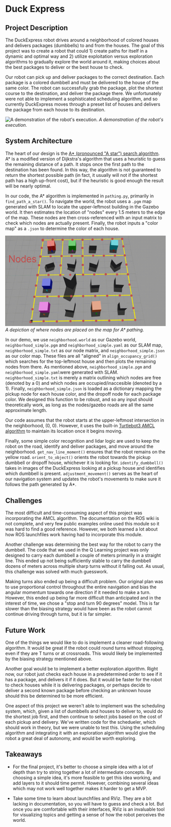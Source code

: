 # Duck Express
## Project Description
The DuckExpress robot drives around a neighborhood of colored houses and delivers packages (dumbbells) to and from the houses. The goal of this project was to create a robot that could 1) create paths for itself in a dynamic and optimal way and 2) utilize exploitation versus exploration algorithms to gradually explore the world around it, making choices about the best packages to deliver or the best house to check. 

Our robot can pick up and deliver packages to the correct destination. Each package is a colored dumbbell and must be delivered to the house of the same color. The robot can successfully grab the package, plot the shortest course to the destination, and deliver the package there. We unfortunately were not able to implement a sophisticated scheduling algorithm, and so currently DuckExpress moves through a preset list of houses and delivers the package from each house to its destination. 

![A demonstration of the robot's execution.](demo.gif)
*A demonstration of the robot's execution.*

## System Architecture
The heart of our design is the [A* (pronounced "A star") search algorithm](https://en.wikipedia.org/wiki/A*_search_algorithm). A* is a modified version of Dijkstra's algorithm that uses a heuristic to guess the remaining distance of a path. It stops once the first path to the destination has been found. In this way, the algorithm is not guaranteed to return the shortest possible path (in fact, it usually will not if the shortest path has a high up-front cost), but if the heuristic is good enough the result will be nearly optimal. 

In our code, the A* algorithm is implemented in `pathing.py`, primarily in `find_path_a_star()`. To navigate the world, the robot uses a `.pgm` map generated with SLAM to locate the upper-leftmost building in the Gazebo world. It then estimates the location of "nodes" every 1.5 meters to the edge of the map. These nodes are then cross-referenced with an input matrix to check which nodes are actually present. Finally, the robot inputs a "color map" as a `.json` to determine the color of each house. 

![A depiction of where nodes are placed on the map for A* pathing.](nodes.png)
*A depiction of where nodes are placed on the map for A\* pathing.*

In our demo, we use `neighborhood.world` as our Gazebo world, `neighborhood_simple.pgm` and `neighborhood_simple.yaml` as our SLAM map, `neighborhood_simple.txt` as our node matrix, and `neighborhood_simple.json` as our color map. These files are all "aligned" in `align_occupancy_grid()` which searches for the top-leftmost house and then plots the remaining nodes from there. As mentioned above, `neighborhood_simple.pgm` and `neighborhood_simple.yaml`were generated with SLAM. `neighborhood_simple.txt` is merely a matrix outlining which nodes are free (denoted by a 0) and which nodes are occupied/inaccesible (denoted by a 1). Finally, `neighborhood_simple.json` is loaded as a dictionary mapping the pickup node for each house color, and the dropoff node for each package color. We designed this function to be robust, and so any input should theoretically work, as long as the nodes/gazebo roads are all the same approximate length. 

Our code assumes that the robot starts at the upper-leftmost intersection in the neighborhood, (0, 0). However, it uses the built-in [Turtlebot3 AMCL algorithm](http://wiki.ros.org/amcl) to maintain its location once it begins moving. 

Finally, some simple color recognition and lidar logic are used to keep the robot on the road, identify and deliver packages, and move around the neighborhood. `get_nav_line_moment()` ensures that the robot remains on the yellow road. `orient_to_object()` orients the robot towards the pickup dumbbell or dropoff house, whichever it is looking for. `identify_dumbbell()` takes in images of the DuckExpress looking at a pickup house and identifies which dumbbell is present. `adjustment_movement()` serves as the heart of our navigation system and updates the robot's movements to make sure it follows the path generated by A*. 

## Challenges
The most difficult and time-consuming aspect of this project was incorporating the AMCL algorithm. The documentation on the ROS wiki is not complete, and very few public examples online used this module so it was hard to find a good reference. However, we both learned a lot about how ROS launchfiles work having had to incorporate this module. 

Another challenge was determining the best way for the robot to carry the dumbbell. The code that we used in the Q Learning project was only designed to carry each dumbbell a couple of meters primarily in a straight line. This ended up not being sufficiently stable to carry the dumbbell dozens of meters across multiple sharp turns without it falling out. As usual, this challenge was solved with much guesswork. 

Making turns also ended up being a difficult problem. Our original plan was to use proportional control throughout the entire navigation and bias the angular momentum towards one direction if it needed to make a turn. However, this ended up being far more difficult than anticipated and in the interest of time, we chose a "stop and turn 90 degrees" model. This is far slower than the biasing strategy would have been as the robot cannot continue driving through turns, but it is far simpler. 

## Future Work

One of the things we would like to do is implement a cleaner road-following algorithm. It would be great if the robot could round turns without stopping, even if they are T turns or at crossroads. This would likely be implemented by the biasing strategy mentioned above. 

Another goal would be to implement a better exploration algorithm. Right now, our robot just checks each house in a predetermined order to see if it has a package, and delivers it if it does. But it would be faster for the robot to check houses while it is delivering packages, or perhaps decide to deliver a second known package before checking an unknown house should this be determined to be more efficient.

One aspect of this project we weren't able to implement was the scheduling system, which, given a list of dumbbells and houses to deliver to, would do the shortest job first, and then continue to select jobs based on the cost of each pickup and delivery. We've written code for the schedueler, which should work in theory, but we were unable to test this. Using the scheduling algorithm and integrating it with an exploration algorithm would give the robot a great deal of autonomy, and would be worth exploring.

## Takeaways

* For the final project, it's better to choose a simple idea with a lot of depth than try to string together a lot of intermediate concepts. By choosing a simple idea, it's more feasible to get this idea working, and add layers to it should time permit. However, combining several ideas which may not work well together makes it harder to get a MVP.

* Take some time to learn about launchfiles and RViz. They are a bit lacking in documentation, so you will have to guess and check a lot. But once you are comfortable with their interfaces, RViz is an invaluable tool for visualizing topics and getting a sense of how the robot perceives the world. 
